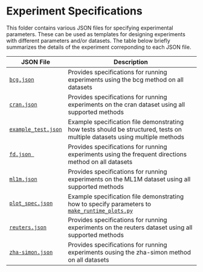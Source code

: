 # Experiment Specifications

This folder contains various JSON files for specifying experimental parameters.
These can be used as templates for designing experiments with different parameters and/or datasets. The table below briefly summarizes the details of the experiment correponding to each JSON file.

| JSON File                                | Description                                                                                                                |
| ---------------------------------------- | ---------------------------------------------------------------------------------------------------------------------------|
| [`bcg.json`](bcg.json)                   | Provides specifications for running experiments using the bcg method on all datasets                                       |
| [`cran.json`](cran.json)                 | Provides specifications for running experiments on the cran dataset using all supported methods                            |
| [`example_test.json`](example_test.json) | Example specification file demonstrating how tests should be structured, tests on multiple datasets using multiple methods |
| [`fd.json `](fd.json)                    | Provides specifications for running experiments using the frequent directions method on all datasets                       |
| [`ml1m.json`](ml1m.json)                 | Provides specifications for running experiments on the ML1M dataset using all supported methods                            |
| [`plot_spec.json`](plot_spec.json)       | Example specification file demonstrating how to specify parameters to [`make_runtime_plots.py`](../make_runtime_plots.py)  |
| [`reuters.json`](reuters.json)           | Provides specifications for running experiments on the reuters dataset using all supported methods                         |
| [`zha-simon.json`](zha-simon.json)       | Provides specifications for running experiments ousing the zha-simon method on all datasets                                |

